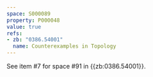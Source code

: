 ```yaml
---
space: S000089
property: P000048
value: true
refs:
- zb: "0386.54001"
  name: Counterexamples in Topology
---
```


See item #7 for space #91 in {{zb:0386.54001}}.
